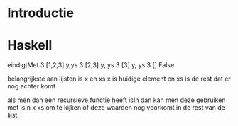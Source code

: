 # Introductie

# Haskell
 eindigtMet 3 [1,2,3]
               y,ys
            3 [2,3]
              y, ys
            3 [3]
               y, ys
            3 []
            False

belangrijkste aan lijsten is x en xs
x is huidige element en xs is de rest dat er nog achter komt

als men dan een recursieve functie heeft isIn dan kan men deze gebruiken met isIn x xs om te kijken of deze waarden nog voorkomt in de rest van de lijst.

